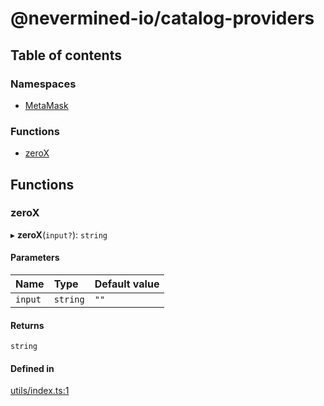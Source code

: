 # @nevermined-io/catalog-providers

## Table of contents

### Namespaces

- [MetaMask](modules/MetaMask.md)

### Functions

- [zeroX](modules.md#zerox)

## Functions

### zeroX

▸ **zeroX**(`input?`): `string`

#### Parameters

| Name | Type | Default value |
| :------ | :------ | :------ |
| `input` | `string` | `""` |

#### Returns

`string`

#### Defined in

[utils/index.ts:1](https://github.com/nevermined-io/components-catalog/blob/602612e/providers/src/utils/index.ts#L1)
